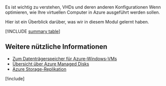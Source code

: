 Es ist wichtig zu verstehen, VHDs und deren anderen Konfigurationen Wenn optimieren, wie Ihre virtuellen Computer in Azure ausgeführt werden sollen.

Hier ist ein Überblick darüber, was wir in diesem Modul gelernt haben.

[!INCLUDE [summary table](./summary-table.md)]

## <a name="further-reading"></a>Weitere nützliche Informationen

- [Zum Datenträgerspeicher für Azure-Windows-VMs](https://docs.microsoft.com/azure/virtual-machines/windows/about-disks-and-vhds)
- [Übersicht über Azure Managed Disks](https://docs.microsoft.com/azure/virtual-machines/windows/managed-disks-overview)
- [Azure Storage-Replikation](https://docs.microsoft.com/azure/storage/common/storage-redundancy)

[!include[](../../../includes/azure-sandbox-cleanup.md)]